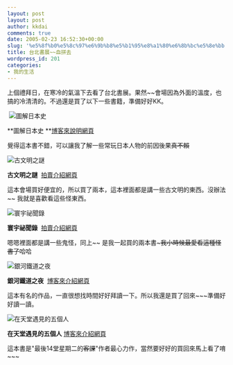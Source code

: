 ```yaml
---
layout: post
layout: post
author: kkdai
comments: true
date: 2005-02-23 16:52:30+00:00
slug: '%e5%8f%b0%e5%8c%97%e6%9b%b8%e5%b1%95%e8%a1%80%e6%8b%bc%e5%8e%bb'
title: 台北書展~~血拼去
wordpress_id: 201
categories:
- 我的生活
---
```


上個禮拜日，在寒冷的氣溫下去看了台北書展。果然~~會場因為外面的溫度，也搞的冷清清的。不過還是買了以下一些書籍，準備好好KK。

 ![圖解日本史](http://www.evanlin.com/blog/archives/20050222/book1.jpg)

**圖解日本史 **[博客來說明網頁](http://www.eslitebooks.com/cgi-bin/eslite.dll/search/book/book.jsp?idx=1&pageNo=1&PRODUCT_ID=2910464240004)

覺得這本書不錯，可以讓我了解一些常玩日本人物的前因後果~~真不賴~~

![古文明之謎](http://www.evanlin.com/blog/archives/20050222/book2.jpg)

**古文明之謎**  [拍賣介紹網頁](http://cgi.tw.ebay.com/ws/eBayISAPI.dll?ViewItem&category=91919&item=6947834358&rd=1&ssPageName=WDVW)

這本會場買好便宜的，所以買了兩本，這本裡面都是講一些古文明的東西。沒辦法~~ 我就是喜歡看這些怪東西。

![寰宇祕聞錄](http://www.evanlin.com/blog/archives/20050222/book3.jpg)

**寰宇祕聞錄**  [拍賣介紹網頁](http://cgi.tw.ebay.com/ws/eBayISAPI.dll?ViewItem&category=1108&item=4530187236&rd=1&ssPageName=WDVW)

嗯嗯裡面都是講一些鬼怪，同上~~ 是我一起買的兩本書~~~我小時候最愛看這種怪書了~~哈哈

![銀河鐵道之夜](http://www.evanlin.com/blog/archives/20050222/book4.jpg)

**銀河鐵道之夜**  [博客來介紹網頁](http://www.books.com.tw/exep/prod/booksfile.php?item=0010235513)

這本有名的作品，一直很想找時間好好拜讀一下。所以我還是買了回來~~~準備好好讀一讀。

![在天堂遇見的五個人](http://www.evanlin.com/blog/archives/20050222/book5.jpg)

**在天堂遇見的五個人** [博客來介紹網頁](http://www.books.com.tw/exep/prod/booksfile.php?item=0010274405)

這本書是"最後14堂星期二的<strike>客課</strike>"作者最心力作，當然要好好的買回來馬上看了唷~~~
